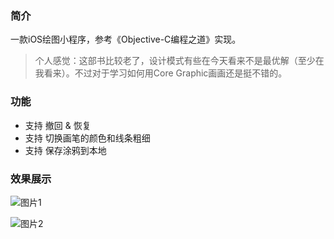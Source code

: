 ### 简介
一款iOS绘图小程序，参考《Objective-C编程之道》实现。

> 个人感觉：这部书比较老了，设计模式有些在今天看来不是最优解（至少在我看来）。不过对于学习如何用Core Graphic画画还是挺不错的。

### 功能
- 支持 撤回 & 恢复
- 支持 切换画笔的颜色和线条粗细
- 支持 保存涂鸦到本地

### 效果展示
![图片1](https://tx-img-1256061645.cos.ap-guangzhou.myqcloud.com/1.PNG)

![图片2](https://tx-img-1256061645.cos.ap-guangzhou.myqcloud.com/2.PNG)